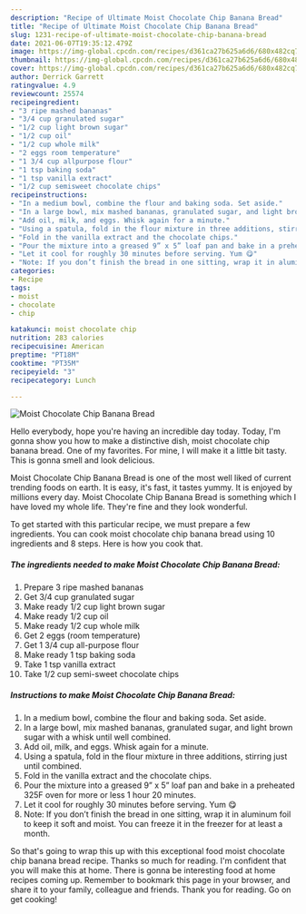 ```yaml
---
description: "Recipe of Ultimate Moist Chocolate Chip Banana Bread"
title: "Recipe of Ultimate Moist Chocolate Chip Banana Bread"
slug: 1231-recipe-of-ultimate-moist-chocolate-chip-banana-bread
date: 2021-06-07T19:35:12.479Z
image: https://img-global.cpcdn.com/recipes/d361ca27b625a6d6/680x482cq70/moist-chocolate-chip-banana-bread-recipe-main-photo.jpg
thumbnail: https://img-global.cpcdn.com/recipes/d361ca27b625a6d6/680x482cq70/moist-chocolate-chip-banana-bread-recipe-main-photo.jpg
cover: https://img-global.cpcdn.com/recipes/d361ca27b625a6d6/680x482cq70/moist-chocolate-chip-banana-bread-recipe-main-photo.jpg
author: Derrick Garrett
ratingvalue: 4.9
reviewcount: 25574
recipeingredient:
- "3 ripe mashed bananas"
- "3/4 cup granulated sugar"
- "1/2 cup light brown sugar"
- "1/2 cup oil"
- "1/2 cup whole milk"
- "2 eggs room temperature"
- "1 3/4 cup allpurpose flour"
- "1 tsp baking soda"
- "1 tsp vanilla extract"
- "1/2 cup semisweet chocolate chips"
recipeinstructions:
- "In a medium bowl, combine the flour and baking soda. Set aside."
- "In a large bowl, mix mashed bananas, granulated sugar, and light brown sugar with a whisk until well combined."
- "Add oil, milk, and eggs. Whisk again for a minute."
- "Using a spatula, fold in the flour mixture in three additions, stirring just until combined."
- "Fold in the vanilla extract and the chocolate chips."
- "Pour the mixture into a greased 9” x 5” loaf pan and bake in a preheated 325F oven for more or less 1 hour 20 minutes."
- "Let it cool for roughly 30 minutes before serving. Yum 😋"
- "Note: If you don’t finish the bread in one sitting, wrap it in aluminum foil to keep it soft and moist. You can freeze it in the freezer for at least a month."
categories:
- Recipe
tags:
- moist
- chocolate
- chip

katakunci: moist chocolate chip 
nutrition: 283 calories
recipecuisine: American
preptime: "PT18M"
cooktime: "PT35M"
recipeyield: "3"
recipecategory: Lunch

---
```



![Moist Chocolate Chip Banana Bread](https://img-global.cpcdn.com/recipes/d361ca27b625a6d6/680x482cq70/moist-chocolate-chip-banana-bread-recipe-main-photo.jpg)

Hello everybody, hope you're having an incredible day today. Today, I'm gonna show you how to make a distinctive dish, moist chocolate chip banana bread. One of my favorites. For mine, I will make it a little bit tasty. This is gonna smell and look delicious.



Moist Chocolate Chip Banana Bread is one of the most well liked of current trending foods on earth. It is easy, it's fast, it tastes yummy. It is enjoyed by millions every day. Moist Chocolate Chip Banana Bread is something which I have loved my whole life. They're fine and they look wonderful.


To get started with this particular recipe, we must prepare a few ingredients. You can cook moist chocolate chip banana bread using 10 ingredients and 8 steps. Here is how you cook that.

<!--inarticleads1-->

##### The ingredients needed to make Moist Chocolate Chip Banana Bread:

1. Prepare 3 ripe mashed bananas
1. Get 3/4 cup granulated sugar
1. Make ready 1/2 cup light brown sugar
1. Make ready 1/2 cup oil
1. Make ready 1/2 cup whole milk
1. Get 2 eggs (room temperature)
1. Get 1 3/4 cup all-purpose flour
1. Make ready 1 tsp baking soda
1. Take 1 tsp vanilla extract
1. Take 1/2 cup semi-sweet chocolate chips




<!--inarticleads2-->

##### Instructions to make Moist Chocolate Chip Banana Bread:

1. In a medium bowl, combine the flour and baking soda. Set aside.
1. In a large bowl, mix mashed bananas, granulated sugar, and light brown sugar with a whisk until well combined.
1. Add oil, milk, and eggs. Whisk again for a minute.
1. Using a spatula, fold in the flour mixture in three additions, stirring just until combined.
1. Fold in the vanilla extract and the chocolate chips.
1. Pour the mixture into a greased 9” x 5” loaf pan and bake in a preheated 325F oven for more or less 1 hour 20 minutes.
1. Let it cool for roughly 30 minutes before serving. Yum 😋
1. Note: If you don’t finish the bread in one sitting, wrap it in aluminum foil to keep it soft and moist. You can freeze it in the freezer for at least a month.




So that's going to wrap this up with this exceptional food moist chocolate chip banana bread recipe. Thanks so much for reading. I'm confident that you will make this at home. There is gonna be interesting food at home recipes coming up. Remember to bookmark this page in your browser, and share it to your family, colleague and friends. Thank you for reading. Go on get cooking!
